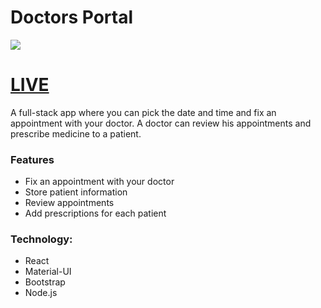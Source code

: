 # Doctors Portal

![](https://i.ibb.co/0GhNLPk/image.png)

# [LIVE](https://doctori.netlify.app/)

A full-stack app where you can pick the date and time and fix an appointment with your doctor. A doctor can review his appointments and prescribe medicine to a patient.

### Features

-   Fix an appointment with your doctor
-   Store patient information
-   Review appointments
-   Add prescriptions for each patient

### Technology:

-   React
-   Material-UI
-   Bootstrap
-   Node.js
